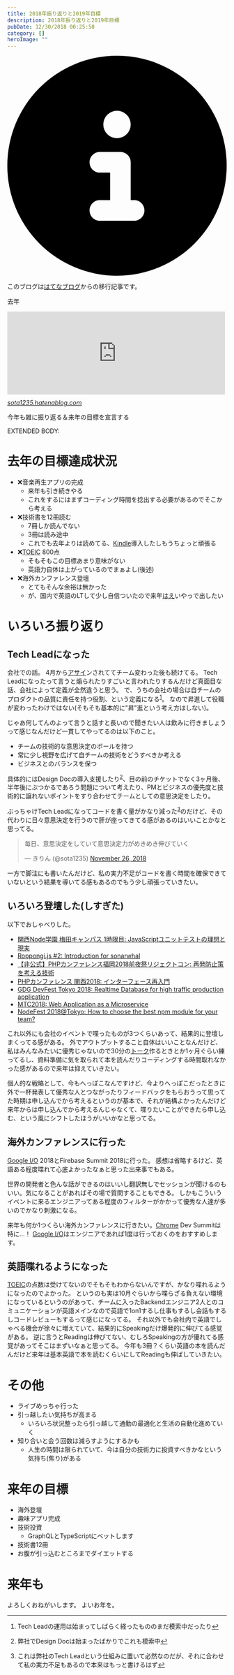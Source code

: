 ```yaml
---
title: 2018年振り返りと2019年目標
description: 2018年振り返りと2019年目標
pubDate: 12/30/2018 00:25:50
category: []
heroImage: ""
---
```


<div class="flex gap-3 items-center bg-gray-200 rounded-md px-5 py-2 mb-[40px]"> 
    <div> 
        <svg xmlns="http://www.w3.org/2000/svg" viewBox="0 0 512 512" class="inline w-6 h-6 fill-black_hover"> 
            <!--!Font Awesome Free 6.6.0 by @fontawesome - https://fontawesome.com License - https://fontawesome.com/license/free Copyright 2024 Fonticons, Inc.--> 
            <path d="M256 512A256 256 0 1 0 256 0a256 256 0 1 0 0 512zM216 336l24 0 0-64-24 0c-13.3 0-24-10.7-24-24s10.7-24 24-24l48 0c13.3 0 24 10.7 24 24l0 88 8 0c13.3 0 24 10.7 24 24s-10.7 24-24 24l-80 0c-13.3 0-24-10.7-24-24s10.7-24 24-24zm40-208a32 32 0 1 1 0 64 32 32 0 1 1 0-64z"></path> 
        </svg> 
    </div> 
    <div> 
        <p>
            このブログは<a 
                href="https://sota1235.hatenablog.com/entry/2018/12/30/002550"
                target="_blank"
                rel="noopener noreferrer"
            >はてなブログ</a>からの移行記事です。
        </p> 
    </div> 
</div>
        <p>去年</p>

<p><iframe src="https://hatenablog-parts.com/embed?url=https%3A%2F%2Fsota1235.hatenablog.com%2Fentry%2F2018%2F01%2F02%2F193059" title="2018年の目標 - はらへり日記" class="embed-card embed-blogcard" scrolling="no" frameborder="0" style="display: block; width: 100%; height: 190px; max-width: 500px; margin: 10px 0px;"></iframe><cite class="hatena-citation"><a href="https://sota1235.hatenablog.com/entry/2018/01/02/193059">sota1235.hatenablog.com</a></cite></p>

<p>今年も雑に振り返る＆来年の目標を宣言する</p>

EXTENDED BODY:

<h1>去年の目標達成状況</h1>

<ul>
<li>❌音楽再生アプリの完成

<ul>
<li>来年も引き続きやる</li>
<li>これをするにはまずコーディング時間を捻出する必要があるのでそこから考える</li>
</ul>
</li>
<li>❌技術書を12冊読む

<ul>
<li>7冊しか読んでない</li>
<li>3冊は読み途中</li>
<li>これでも去年よりは読めてる、<a class="keyword" href="http://d.hatena.ne.jp/keyword/Kindle">Kindle</a>導入したしもうちょっと頑張る</li>
</ul>
</li>
<li>❌<a class="keyword" href="http://d.hatena.ne.jp/keyword/TOEIC">TOEIC</a> 800点

<ul>
<li>そもそもこの目標あまり意味がない</li>
<li>英語力自体は上がっているのでまぁよし(後述)</li>
</ul>
</li>
<li>❌海外カンファレンス登壇

<ul>
<li>とてもそんな余裕は無かった</li>
<li>が、国内で英語のLTして少し自信ついたので来年<a class="keyword" href="http://d.hatena.ne.jp/keyword/%A4%CF%A4%A8">はえ</a>いやっで出したい</li>
</ul>
</li>
</ul>


<h1>いろいろ振り返り</h1>

<h2>Tech Leadになった</h2>

<p>会社での話。
4月から<a class="keyword" href="http://d.hatena.ne.jp/keyword/%A5%A2%A5%B5%A5%A4">アサイ</a>ンされててチーム変わった後も続けてる。
Tech Leadになったって言うと煽られたりすごいと言われたりするんだけど真面目な話、会社によって定義が全然違うと思う。
で、うちの会社の場合は自チームのプロダクトの品質に責任を持つ役割、という定義になる<sup id="fnref:1"><a href="#fn:1" rel="footnote">1</a></sup>。
なので昇進して役職が変わったわけではない(そもそも基本的に"昇"進という考え方はしない)。</p>

<p>じゃあ何してんのよって言うと話すと長いので聞きたい人は飲みに行きましょうって感じなんだけど一貫してやってるのは以下のこと。</p>

<ul>
<li>チームの技術的な意思決定のボールを持つ</li>
<li>常に少し視野を広げて自チームの技術をどうすべきか考える</li>
<li>ビジネスとのバランスを保つ</li>
</ul>


<p>具体的にはDesign Docの導入支援したり<sup id="fnref:2"><a href="#fn:2" rel="footnote">2</a></sup>、目の前のチケットでなく3ヶ月後、半年後にぶつかるであろう問題について考えたり、PMとビジネスの優先度と技術的に譲れないポイントをすり合わせてチームとしての意思決定をしたり。</p>

<p>ぶっちゃけTech Leadになってコードを書く量がかなり減った<sup id="fnref:3"><a href="#fn:3" rel="footnote">3</a></sup>のだけど、その代わりに日々意思決定を行うので肝が座ってきてる感があるのはいいことかなと思ってる。</p>

<p><blockquote class="twitter-tweet" data-lang="HASH(0xed8b988)"><p lang="ja" dir="ltr">毎日、意思決定をしていて意思決定力がめきめき伸びていく</p>&mdash; きりん (@sota1235) <a href="https://twitter.com/sota1235/status/1066904859922726912?ref_src=twsrc%5Etfw">November 26, 2018</a></blockquote><script async src="https://platform.twitter.com/widgets.js" charset="utf-8"></script></p>

<p>一方で脚注にも書いたんだけど、私の実力不足がコードを書く時間を確保できていないという結果を導いてる感もあるのでもう少し頑張っていきたい。</p>

<h2>いろいろ登壇した(しすぎた)</h2>

<p>以下でおしゃべりした。</p>

<ul>
<li><a href="https://speakerdeck.com/sota1235/javascriptyunitutotesutofalseli-xiang-toxian-shi">関西Node学園 梅田キャンパス 1時限目: JavaScriptユニットテストの理想と現実</a></li>
<li><a href="https://speakerdeck.com/sota1235/introduction-for-sonarwhal">Roppongi.js #2: Introduction for sonarwhal</a></li>
<li><a href="https://speakerdeck.com/sota1235/zai-fa-fang-zhi-ce-wokao-eruji-shu-number-phpconfuk-rej">【非公式】PHPカンファレンス福岡2018前夜祭リジェクトコン: 再発防止策を考える技術</a></li>
<li><a href="https://speakerdeck.com/sota1235/think-interface-again">PHPカンファレンス 関西2018: インターフェース再入門</a></li>
<li><a href="https://speakerdeck.com/sota1235/realtime-database-for-high-traffic-production-application-1">GDG DevFest Tokyo 2018: Realtime Database for high traffic production application</a></li>
<li><a href="https://speakerdeck.com/mercari/mtc2018-web-application-as-a-microservice">MTC2018: Web Application as a Microservice</a></li>
<li><a href="https://speakerdeck.com/sota1235/how-to-choose-the-best-npm-module-for-your-team">NodeFest 2018@Tokyo: How to choose the best npm module for your team?</a></li>
</ul>


<p>これ以外にも会社のイベントで喋ったものが3つくらいあって、結果的に登壇しまくってる感がある。
外でアウトプットすること自体はいいことなんだけど、私はみんなみたいに優秀じゃないので30分の<a class="keyword" href="http://d.hatena.ne.jp/keyword/%A5%C8%A1%BC%A5%AF">トーク</a>作るときとか1ヶ月ぐらい練ってるし、資料準備に気を取られて本を読んだりコーディングする時間取れなかった感があるので来年は抑えていきたい。</p>

<p>個人的な戦略として、今もへっぽこなんですけど、今よりへっぽこだったときに外で一杯発表して優秀な人とつながったりフィードバックをもらおうって思ってた時期は申し込んでから考えるというのが基本で、それが結構よかったんだけど来年からは申し込んでから考えるんじゃなくて、喋りたいことができたら申し込む、という風にシフトしたほうがいいかなと思ってる。</p>

<h2>海外カンファレンスに行った</h2>

<p><a class="keyword" href="http://d.hatena.ne.jp/keyword/Google%20I/O">Google I/O</a> 2018とFirebase Summit 2018に行った。
感想は省略するけど、英語ある程度喋れて心底よかったなぁと思った出来事でもある。</p>

<p>世界の開発者と色んな話ができるのはいいし翻訳無しでセッションが聞けるのもいい。気になることがあればその場で質問することもできる。
しかもこういうイベントに来るエンジニアってある程度のフィルターがかかって優秀な人達が多いのでかなり刺激になる。</p>

<p>来年も何か1つくらい海外カンファレンスに行きたい。<a class="keyword" href="http://d.hatena.ne.jp/keyword/Chrome">Chrome</a> Dev Summitは特に…！
<a class="keyword" href="http://d.hatena.ne.jp/keyword/Google%20I/O">Google I/O</a>はエンジニアであれば1度は行っておくのをおすすめします。</p>

<h2>英語喋れるようになった</h2>

<p><a class="keyword" href="http://d.hatena.ne.jp/keyword/TOEIC">TOEIC</a>の点数は受けてないのでそもそもわからないんですが、かなり喋れるようになったのでよかった。
というのも実は10月ぐらいから喋らざる負えない環境になっているというのがあって、チームに入ったBackendエンジニア2人とのコミュニケーションが英語メインなので英語で1on1するし仕事もするし会話もするしコードレビューもするって感じになってる。
それ以外でも会社内で英語でしゃべる機会が徐々に増えていて、結果的にSpeakingだけ爆発的に伸びてる感覚がある。
逆に言うとReadingは伸びてない、むしろSpeakingの方が優れてる感覚があってそこはまずいなぁと思ってる。
今年も3冊？くらい英語の本を読んだんだけど来年は基本英語で本を読むくらいにしてReadingも伸ばしていきたい。</p>

<h1>その他</h1>

<ul>
<li>ライブめっちゃ行った</li>
<li>引っ越したい気持ちが高まる

<ul>
<li>いろいろ状況整ったら引っ越して通勤の最適化と生活の自動化進めていく</li>
</ul>
</li>
<li>知り合いと会う回数は減らすようにするかも

<ul>
<li>人生の時間は限られていて、今は自分の技術力に投資すべきかなという気持ち(焦り)がある</li>
</ul>
</li>
</ul>


<h1>来年の目標</h1>

<ul>
<li>海外登壇</li>
<li>趣味アプリ完成</li>
<li>技術投資

<ul>
<li>GraphQLとTypeScriptにベットします</li>
</ul>
</li>
<li>技術書12冊</li>
<li>お腹が引っ込むところまでダイエットする</li>
</ul>


<h1>来年も</h1>

<p>よろしくおねがいします。
よいお年を。</p>
<div class="footnotes">
<hr/>
<ol>
<li id="fn:1">
<p>Tech Leadの運用は始まってしばらく経ったもののまだ模索中だったり<a href="#fnref:1" rev="footnote">&#8617;</a></p></li>
<li id="fn:2">
<p>弊社でDesign Docは始まったばかりでこれも模索中<a href="#fnref:2" rev="footnote">&#8617;</a></p></li>
<li id="fn:3">
<p>これは弊社のTech Leadという仕組みに置いて必然なのだが、それに合わせて私の実力不足もあるので本来はもっと書けるはず<a href="#fnref:3" rev="footnote">&#8617;</a></p></li>
</ol>
</div>


